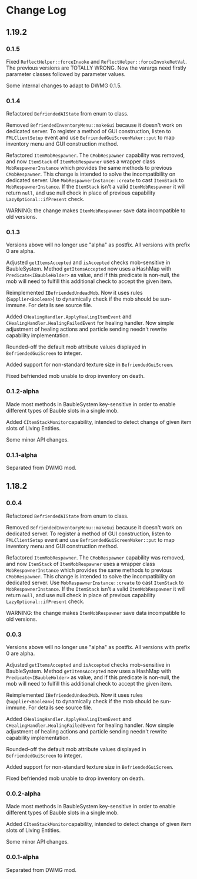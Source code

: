 # Change Log

## 1.19.2

### 0.1.5

Fixed `ReflectHelper::forceInvoke` and `ReflectHelper::forceInvokeRetVal`. The previous versions are TOTALLY WRONG. Now the varargs need firstly parameter classes followed by parameter values. 

Some internal changes to adapt to DWMG 0.1.5.

### 0.1.4

Refactored `BefriendedAIState` from enum to class.

Removed `BefriendedInventoryMenu::makeGui` because it doesn't work on dedicated server. To register a method of GUI construction, listen to `FMLClientSetup` event and use `BefriendedGuiScreenMaker::put` to map inventory menu and GUI construction method.

Refactored `ItemMobRespawner`. The `CMobRespawner` capability was removed, and now `ItemStack` of `ItemMobRespawner` uses a wrapper class `MobRespawnerInstance` which provides the same methods to previous `CMobRespawner`. This change is intended to solve the incompatibility on dedicated server. Use `MobRespawnerInstance::create` to cast `ItemStack` to `MobRespawnerInstance`. If the `ItemStack` isn't a valid `ItemMobRespawner` it will return `null`, and use null check in place of previous capability `LazyOptional::ifPresent` check. 

WARNING: the change makes `ItemMobRespawner` save data incompatible to old versions.

### 0.1.3

Versions above will no longer use "alpha" as postfix. All versions with prefix 0 are alpha.

Adjusted `getItemsAccepted` and `isAccepted` checks mob-sensitive in BaubleSystem. Method `getItemsAccepted` now uses a HashMap with `Predicate<IBaubleHolder>` as value, and if this predicate is non-null, the mob will need to fulfill this additional check to accept the given item.

Reimplemented `IBefriendedUndeadMob`. Now it uses rules (`Supplier<Boolean>`) to dynamically check if the mob should be sun-immune. For details see source file. 

Added `CHealingHandler.ApplyHealingItemEvent` and `CHealingHandler.HealingFailedEvent` for healing handler. Now simple adjustment of healing actions and particle sending needn't rewrite capability implementation.

Rounded-off the default mob attribute values displayed in `BefriendedGuiScreen` to integer.

Added support for non-standard texture size in `BefriendedGuiScreen`.

Fixed befriended mob unable to drop inventory on death.

### 0.1.2-alpha

Made most methods in BaubleSystem key-sensitive in order to enable different types of Bauble slots in a single mob.

Added `CItemStackMonitor`capability, intended to detect change of given item slots of Living Entities.

Some minor API changes.

### 0.1.1-alpha

Separated from DWMG mod.

## 1.18.2

### 0.0.4

Refactored `BefriendedAIState` from enum to class.

Removed `BefriendedInventoryMenu::makeGui` because it doesn't work on dedicated server. To register a method of GUI construction, listen to `FMLClientSetup` event and use `BefriendedGuiScreenMaker::put` to map inventory menu and GUI construction method.

Refactored `ItemMobRespawner`. The `CMobRespawner` capability was removed, and now `ItemStack` of `ItemMobRespawner` uses a wrapper class `MobRespawnerInstance` which provides the same methods to previous `CMobRespawner`. This change is intended to solve the incompatibility on dedicated server. Use `MobRespawnerInstance::create` to cast `ItemStack` to `MobRespawnerInstance`. If the `ItemStack` isn't a valid `ItemMobRespawner` it will return `null`, and use null check in place of previous capability `LazyOptional::ifPresent` check. 

WARNING: the change makes `ItemMobRespawner` save data incompatible to old versions.

### 0.0.3

Versions above will no longer use "alpha" as postfix. All versions with prefix 0 are alpha.

Adjusted `getItemsAccepted` and `isAccepted` checks mob-sensitive in BaubleSystem. Method `getItemsAccepted` now uses a HashMap with `Predicate<IBaubleHolder>` as value, and if this predicate is non-null, the mob will need to fulfill this additional check to accept the given item.

Reimplemented `IBefriendedUndeadMob`. Now it uses rules (`Supplier<Boolean>`) to dynamically check if the mob should be sun-immune. For details see source file. 

Added `CHealingHandler.ApplyHealingItemEvent` and `CHealingHandler.HealingFailedEvent` for healing handler. Now simple adjustment of healing actions and particle sending needn't rewrite capability implementation.

Rounded-off the default mob attribute values displayed in `BefriendedGuiScreen` to integer.

Added support for non-standard texture size in `BefriendedGuiScreen`.

Fixed befriended mob unable to drop inventory on death.

### 0.0.2-alpha

Made most methods in BaubleSystem key-sensitive in order to enable different types of Bauble slots in a single mob.

Added `CItemStackMonitor`capability, intended to detect change of given item slots of Living Entities.

Some minor API changes.

### 0.0.1-alpha

Separated from DWMG mod.



